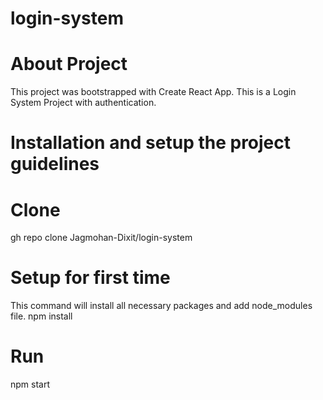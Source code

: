 # login-system

# About Project
This project was bootstrapped with Create React App. This is a Login System Project with authentication.

# Installation and setup the project guidelines
# Clone
gh repo clone Jagmohan-Dixit/login-system

# Setup for first time
This command will install all necessary packages and add node_modules file.
npm install

# Run
npm start
